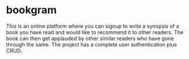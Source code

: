 # bookgram
This is an online platform where you can signup to write a synopsis of a book you have read and would like to recommend it to other readers. The book can then get applauded by other similar readers who have gone through the same. The project has a complete user authentication plus CRUD. 
